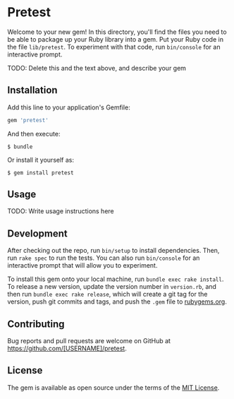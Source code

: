 # Pretest

Welcome to your new gem! In this directory, you'll find the files you need to be able to package up your Ruby library into a gem. Put your Ruby code in the file `lib/pretest`. To experiment with that code, run `bin/console` for an interactive prompt.

TODO: Delete this and the text above, and describe your gem

## Installation

Add this line to your application's Gemfile:

```ruby
gem 'pretest'
```

And then execute:

    $ bundle

Or install it yourself as:

    $ gem install pretest

## Usage

TODO: Write usage instructions here

## Development

After checking out the repo, run `bin/setup` to install dependencies. Then, run `rake spec` to run the tests. You can also run `bin/console` for an interactive prompt that will allow you to experiment.

To install this gem onto your local machine, run `bundle exec rake install`. To release a new version, update the version number in `version.rb`, and then run `bundle exec rake release`, which will create a git tag for the version, push git commits and tags, and push the `.gem` file to [rubygems.org](https://rubygems.org).

## Contributing

Bug reports and pull requests are welcome on GitHub at https://github.com/[USERNAME]/pretest.


## License

The gem is available as open source under the terms of the [MIT License](http://opensource.org/licenses/MIT).

